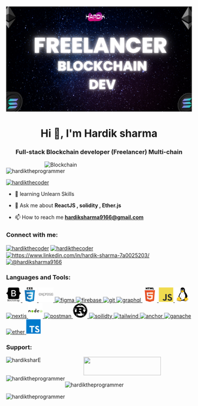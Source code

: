 ![logo](https://github.com/hardiktheprogrammer/hardikbio/blob/main/Purple%20Black%203D%20and%20Modern%20Thank%20You%20500%20Items%20Sold%20Twitter%20Post.png)
<h1 align="center">Hi 👋, I'm Hardik sharma</h1>
<h3 align="center">Full-stack Blockchain developer (Freelancer) Multi-chain</h3>
<img align = "right" alt = "Blockchain" width="400" src="https://c.tenor.com/TCKfBcXic2oAAAAd/ethereum-eth.gif">

<p align="left"> <img src="https://komarev.com/ghpvc/?username=hardiktheprogrammer&label=Profile%20views&color=0e75b6&style=flat" alt="hardiktheprogrammer" /> </p>

<p align="left"> <a href="https://twitter.com/hardikthecoder" target="blank"><img src="https://img.shields.io/twitter/follow/hardikthecoder?logo=twitter&style=for-the-badge" alt="hardikthecoder" /></a> </p>

- 🌱  learning  Unlearn Skills 

- 💬 Ask me about **ReactJS , solidity , Ether.js**

- 📫 How to reach me **hardiksharma9166@gmail.com**

<h3 align="left">Connect with me:</h3>
<p align="left">


<a href="https://t.me/Hardikthecoder" target="blank"><img align="center" src="https://img.icons8.com/color/48/null/telegram-app--v1.png" alt="hardikthecoder" height="30" width="40" /></a>
<a href="https://twitter.com/hardikthecoder" target="blank"><img align="center" src="https://raw.githubusercontent.com/rahuldkjain/github-profile-readme-generator/master/src/images/icons/Social/twitter.svg" alt="hardikthecoder" height="30" width="40" /></a>
<a href="https://linkedin.com/in/https://www.linkedin.com/in/hardik-sharma-7a0025203/" target="blank"><img align="center" src="https://raw.githubusercontent.com/rahuldkjain/github-profile-readme-generator/master/src/images/icons/Social/linked-in-alt.svg" alt="https://www.linkedin.com/in/hardik-sharma-7a0025203/" height="30" width="40" /></a>
<a href="https://medium.com/@hardiksharma9166" target="blank"><img align="center" src="https://raw.githubusercontent.com/rahuldkjain/github-profile-readme-generator/master/src/images/icons/Social/medium.svg" alt="@hardiksharma9166" height="30" width="40" /></a>
</p>



<h3 align="left">Languages and Tools:</h3>
<p align="left"> <a href="https://getbootstrap.com" target="_blank" rel="noreferrer"> <img src="https://raw.githubusercontent.com/devicons/devicon/master/icons/bootstrap/bootstrap-plain-wordmark.svg" alt="bootstrap" width="40" height="40"/> </a> <a href="https://www.w3schools.com/css/" target="_blank" rel="noreferrer"> <img src="https://raw.githubusercontent.com/devicons/devicon/master/icons/css3/css3-original-wordmark.svg" alt="css3" width="40" height="40"/> </a> <a href="https://expressjs.com" target="_blank" rel="noreferrer"> <img src="https://raw.githubusercontent.com/devicons/devicon/master/icons/express/express-original-wordmark.svg" alt="express" width="40" height="40"/> </a> <a href="https://www.figma.com/" target="_blank" rel="noreferrer"> <img src="https://www.vectorlogo.zone/logos/figma/figma-icon.svg" alt="figma" width="40" height="40"/> </a> <a href="https://firebase.google.com/" target="_blank" rel="noreferrer"> <img src="https://www.vectorlogo.zone/logos/firebase/firebase-icon.svg" alt="firebase" width="40" height="40"/> </a> <a href="https://git-scm.com/" target="_blank" rel="noreferrer"> <img src="https://www.vectorlogo.zone/logos/git-scm/git-scm-icon.svg" alt="git" width="40" height="40"/> </a> <a href="https://graphql.org" target="_blank" rel="noreferrer"> <img src="https://www.vectorlogo.zone/logos/graphql/graphql-icon.svg" alt="graphql" width="40" height="40"/> </a> <a href="https://www.w3.org/html/" target="_blank" rel="noreferrer"> <img src="https://raw.githubusercontent.com/devicons/devicon/master/icons/html5/html5-original-wordmark.svg" alt="html5" width="40" height="40"/> </a> <a href="https://developer.mozilla.org/en-US/docs/Web/JavaScript" target="_blank" rel="noreferrer"> <img src="https://raw.githubusercontent.com/devicons/devicon/master/icons/javascript/javascript-original.svg" alt="javascript" width="40" height="40"/> </a> <a href="https://www.linux.org/" target="_blank" rel="noreferrer"> <img src="https://raw.githubusercontent.com/devicons/devicon/master/icons/linux/linux-original.svg" alt="linux" width="40" height="40"/> </a> <a href="https://nextjs.org/" target="_blank" rel="noreferrer"> <img src="https://cdn.worldvectorlogo.com/logos/nextjs-2.svg" alt="nextjs" width="40" height="40"/> </a> <a href="https://nodejs.org" target="_blank" rel="noreferrer"> <img src="https://raw.githubusercontent.com/devicons/devicon/master/icons/nodejs/nodejs-original-wordmark.svg" alt="nodejs" width="40" height="40"/> </a> <a href="https://postman.com" target="_blank" rel="noreferrer"> <img src="https://www.vectorlogo.zone/logos/getpostman/getpostman-icon.svg" alt="postman" width="40" height="40"/> </a> <a href="https://www.rust-lang.org" target="_blank" rel="noreferrer"> <img src="https://raw.githubusercontent.com/devicons/devicon/master/icons/rust/rust-plain.svg" alt="rust" width="40" height="40"/> </a> 
<a href="https://docs.soliditylang.org/" target= "_blank" rel="noreferrer"> <img src="https://www.logo.wine/a/logo/Solidity/Solidity-Logo.wine.svg" alt="soilidty" width="40" height="40"/> </a>
<a href="https://tailwindcss.com/" target="_blank" rel="noreferrer"> <img src="https://www.vectorlogo.zone/logos/tailwindcss/tailwindcss-icon.svg" alt="tailwind" width="40" height="40"/> </a> 
<a href="https://www.anchor-lang.com/" target="_blank" rel="noreferrer"> <img src="https://www.anchor-lang.com/_next/image?url=%2Flogo.png&w=64&q=75" alt="anchor" width="40" height="40"/> </a> 
<a href="https://trufflesuite.com/ganache/" target="_blank" rel="noreferrer"> <img src="https://seeklogo.com/images/G/ganache-logo-1EB72084A8-seeklogo.com.png" alt="ganache" width="40" height="40"/> </a> 
<a href="https://docs.ethers.io/" target="_blank" rel="noreferrer"> <img src="https://res.cloudinary.com/divzjiip8/image/upload/v1624392472/logos/ethers_blue.png" alt="ether" width="40" height="40"/> </a>
<a href="https://www.typescriptlang.org/" target="_blank" rel="noreferrer"> <img src="https://raw.githubusercontent.com/devicons/devicon/master/icons/typescript/typescript-original.svg" alt="typescript" width="40" height="40"/> </a> </p>

<h3 align="left">Support:</h3>
<p><a href="https://www.buymeacoffee.com/hardiksharE"> <img align="left" src="https://cdn.buymeacoffee.com/buttons/v2/default-yellow.png" height="50" width="210" alt="hardiksharE" /></a>
<a href="https://www.linkedin.com/in/hardik-sharma-7a0025203/"><img  align = "left" src="https://img.shields.io/badge/linkedin-0077B5.svg?style=for-the-badge&logo=linkedin&logoColor=white" height="50" width="210"/></a>


</p><br><br>

<p><img align="left" src="https://github-readme-stats.vercel.app/api/top-langs?username=hardiktheprogrammer&show_icons=true&locale=en&layout=compact" alt="hardiktheprogrammer" /></p>

<p>&nbsp;<img align="center" src="https://github-readme-stats.vercel.app/api?username=hardiktheprogrammer&show_icons=true&locale=en" alt="hardiktheprogrammer" /></p>

<p><img align="center" src="https://github-readme-streak-stats.herokuapp.com/?user=hardiktheprogrammer&" alt="hardiktheprogrammer" /></p>
